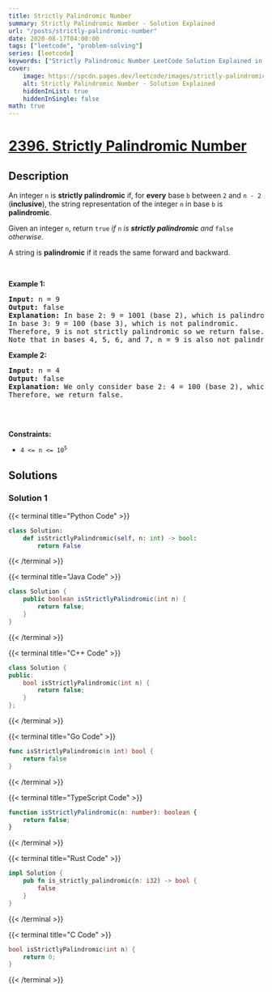 ```yaml
---
title: Strictly Palindromic Number
summary: Strictly Palindromic Number - Solution Explained
url: "/posts/strictly-palindromic-number"
date: 2020-08-17T04:00:00
tags: ["leetcode", "problem-solving"]
series: [leetcode]
keywords: ["Strictly Palindromic Number LeetCode Solution Explained in all languages", "2396", "leetcode question 2396", "Strictly Palindromic Number", "LeetCode", "leetcode solution in Python3 C++ Java Go PHP Ruby Swift TypeScript Rust C# JavaScript C", "GeeksforGeeks", "InterviewBit", "Coding Ninjas", "HackerRank", "HackerEarth", "CodeChef", "TopCoder", "AlgoExpert", "freeCodeCamp", "Codeforces", "GitHub", "AtCoder", "Samir Paul"]
cover:
    image: https://spcdn.pages.dev/leetcode/images/strictly-palindromic-number.webp
    alt: Strictly Palindromic Number - Solution Explained
    hiddenInList: true
    hiddenInSingle: false
math: true
---
```



# [2396. Strictly Palindromic Number](https://leetcode.com/problems/strictly-palindromic-number)


## Description

<p>An integer <code>n</code> is <strong>strictly palindromic</strong> if, for <strong>every</strong> base <code>b</code> between <code>2</code> and <code>n - 2</code> (<strong>inclusive</strong>), the string representation of the integer <code>n</code> in base <code>b</code> is <strong>palindromic</strong>.</p>

<p>Given an integer <code>n</code>, return <code>true</code> <em>if </em><code>n</code><em> is <strong>strictly palindromic</strong> and </em><code>false</code><em> otherwise</em>.</p>

<p>A string is <strong>palindromic</strong> if it reads the same forward and backward.</p>

<p>&nbsp;</p>
<p><strong class="example">Example 1:</strong></p>

<pre>
<strong>Input:</strong> n = 9
<strong>Output:</strong> false
<strong>Explanation:</strong> In base 2: 9 = 1001 (base 2), which is palindromic.
In base 3: 9 = 100 (base 3), which is not palindromic.
Therefore, 9 is not strictly palindromic so we return false.
Note that in bases 4, 5, 6, and 7, n = 9 is also not palindromic.
</pre>

<p><strong class="example">Example 2:</strong></p>

<pre>
<strong>Input:</strong> n = 4
<strong>Output:</strong> false
<strong>Explanation:</strong> We only consider base 2: 4 = 100 (base 2), which is not palindromic.
Therefore, we return false.

</pre>

<p>&nbsp;</p>
<p><strong>Constraints:</strong></p>

<ul>
	<li><code>4 &lt;= n &lt;= 10<sup>5</sup></code></li>
</ul>

## Solutions

### Solution 1

<!-- tabs:start -->

{{< terminal title="Python Code" >}}
```python
class Solution:
    def isStrictlyPalindromic(self, n: int) -> bool:
        return False
```
{{< /terminal >}}

{{< terminal title="Java Code" >}}
```java
class Solution {
    public boolean isStrictlyPalindromic(int n) {
        return false;
    }
}
```
{{< /terminal >}}

{{< terminal title="C++ Code" >}}
```cpp
class Solution {
public:
    bool isStrictlyPalindromic(int n) {
        return false;
    }
};
```
{{< /terminal >}}

{{< terminal title="Go Code" >}}
```go
func isStrictlyPalindromic(n int) bool {
	return false
}
```
{{< /terminal >}}

{{< terminal title="TypeScript Code" >}}
```ts
function isStrictlyPalindromic(n: number): boolean {
    return false;
}
```
{{< /terminal >}}

{{< terminal title="Rust Code" >}}
```rust
impl Solution {
    pub fn is_strictly_palindromic(n: i32) -> bool {
        false
    }
}
```
{{< /terminal >}}

{{< terminal title="C Code" >}}
```c
bool isStrictlyPalindromic(int n) {
    return 0;
}
```
{{< /terminal >}}

<!-- tabs:end -->

<!-- end -->
